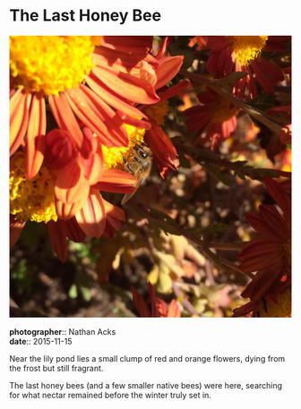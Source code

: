 # The Last Honey Bee

![A honey bee rests on a cluster of striking orange flowers](assets/2015-11-15-the-last-honey-bee.webp)

**photographer**:: Nathan Acks  
**date**:: 2015-11-15

Near the lily pond lies a small clump of red and orange flowers, dying from the frost but still fragrant.

The last honey bees (and a few smaller native bees) were here, searching for what nectar remained before the winter truly set in.
